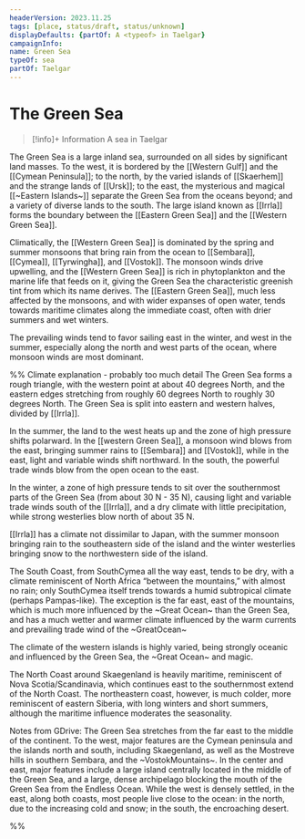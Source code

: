 ```yaml
---
headerVersion: 2023.11.25
tags: [place, status/draft, status/unknown]
displayDefaults: {partOf: A <typeof> in Taelgar}
campaignInfo:
name: Green Sea
typeOf: sea
partOf: Taelgar
---
```

# The Green Sea
>[!info]+ Information
> A sea in Taelgar

The Green Sea is a large inland sea, surrounded on all sides by significant land masses. To the west, it is bordered by the [[Western Gulf]] and the [[Cymean Peninsula]]; to the north, by the varied islands of [[Skaerhem]] and the strange lands of [[Ursk]]; to the east, the mysterious and magical [[~Eastern Islands~]] separate the Green Sea from the oceans beyond; and a variety of diverse lands to the south. The large island known as [[Irrla]] forms the boundary between the [[Eastern Green Sea]] and the [[Western Green Sea]]. 

Climatically, the [[Western Green Sea]] is dominated by the spring and summer monsoons that bring rain from the ocean to [[Sembara]], [[Cymea]],  [[Tyrwingha]], and [[Vostok]]. The monsoon winds drive upwelling, and the [[Western Green Sea]] is rich in phytoplankton and the marine life that feeds on it, giving the Green Sea the characteristic greenish tint from which its name derives. The [[Eastern Green Sea]], much less affected by the monsoons, and with wider expanses of open water, tends towards maritime climates along the immediate coast, often with drier summers and wet winters. 

The prevailing winds tend to favor sailing east in the winter, and west in the summer, especially along the north and west parts of the ocean, where monsoon winds are most dominant. 

%% Climate explanation - probably too much detail
The Green Sea forms a rough triangle, with the western point at about 40 degrees North, and the eastern edges stretching from roughly 60 degrees North to roughly 30 degrees North. The Green Sea is split into eastern and western halves, divided by [[Irrla]].

In the summer, the land to the west heats up and the zone of high pressure shifts polarward. In the [[western Green Sea]], a monsoon wind blows from the east, bringing summer rains to [[Sembara]] and [[Vostok]], while in the east, light and variable winds shift northward. In the south, the powerful trade winds blow from the open ocean to the east. 

In the winter, a zone of high pressure tends to sit over the southernmost parts of the Green Sea (from about 30 N - 35 N), causing light and variable trade winds south of the [[Irrla]], and a dry climate with little precipitation, while strong westerlies blow north of about 35 N. 

[[Irrla]] has a climate not dissimilar to Japan, with the summer monsoon bringing rain to the southeastern side of the island and the winter westerlies bringing snow to the northwestern side of the island. 

The South Coast, from SouthCymea all the way east, tends to be dry, with a climate reminiscent of North Africa “between the mountains,” with almost no rain; only SouthCymea itself trends towards a humid subtropical climate (perhaps Pampas-like). The exception is the far east, east of the mountains, which is much more influenced by the ~Great Ocean~ than the Green Sea, and has a much wetter and warmer climate influenced by the warm currents and prevailing trade wind of the  ~GreatOcean~
 
The climate of the western islands is highly varied, being strongly oceanic and influenced by the Green Sea, the ~Great Ocean~ and magic.   

The North Coast around Skaegenland is heavily maritime, reminiscent of Nova Scotia/Scandinavia, which continues east to the southernmost extend of the North Coast. The northeastern coast, however, is much colder, more reminiscent of eastern Siberia, with long winters and short summers, although the maritime influence moderates the seasonality.

Notes from GDrive:
The Green Sea stretches from the far east to the middle of the continent. To the west, major features are the Cymean peninsula and the islands north and south, including Skaegenland, as well as the Mostreve hills in southern Sembara, and the ~VostokMountains~. In the center and east, major features include a large island centrally located in the middle of the Green Sea, and a large, dense archipelago blocking the mouth of the Green Sea from the Endless Ocean. While the west is densely settled, in the east, along both coasts, most people live close to the ocean: in the north, due to the increasing cold and snow; in the south, the encroaching desert.

%%


